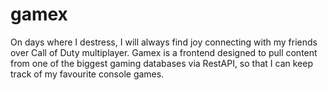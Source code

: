 # gamex

On days where I destress, I will always find joy connecting with my friends over Call of Duty multiplayer. Gamex is a frontend designed to pull content from one of the biggest gaming databases via RestAPI, so that I can keep track of my favourite console games.
